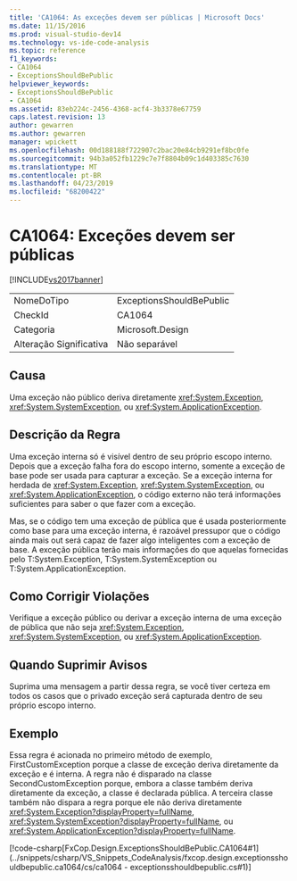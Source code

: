 ```yaml
---
title: 'CA1064: As exceções devem ser públicas | Microsoft Docs'
ms.date: 11/15/2016
ms.prod: visual-studio-dev14
ms.technology: vs-ide-code-analysis
ms.topic: reference
f1_keywords:
- CA1064
- ExceptionsShouldBePublic
helpviewer_keywords:
- ExceptionsShouldBePublic
- CA1064
ms.assetid: 83eb224c-2456-4368-acf4-3b3378e67759
caps.latest.revision: 13
author: gewarren
ms.author: gewarren
manager: wpickett
ms.openlocfilehash: 00d188188f722907c2bac20e84cb9291ef8bc0fe
ms.sourcegitcommit: 94b3a052fb1229c7e7f8804b09c1d403385c7630
ms.translationtype: MT
ms.contentlocale: pt-BR
ms.lasthandoff: 04/23/2019
ms.locfileid: "68200422"
---
```

# <a name="ca1064-exceptions-should-be-public"></a>CA1064: Exceções devem ser públicas
[!INCLUDE[vs2017banner](../includes/vs2017banner.md)]

|||
|-|-|
|NomeDoTipo|ExceptionsShouldBePublic|
|CheckId|CA1064|
|Categoria|Microsoft.Design|
|Alteração Significativa|Não separável|

## <a name="cause"></a>Causa
 Uma exceção não público deriva diretamente <xref:System.Exception>, <xref:System.SystemException>, ou <xref:System.ApplicationException>.

## <a name="rule-description"></a>Descrição da Regra
 Uma exceção interna só é visível dentro de seu próprio escopo interno. Depois que a exceção falha fora do escopo interno, somente a exceção de base pode ser usada para capturar a exceção. Se a exceção interna for herdada de <xref:System.Exception>, <xref:System.SystemException>, ou <xref:System.ApplicationException>, o código externo não terá informações suficientes para saber o que fazer com a exceção.

 Mas, se o código tem uma exceção de pública que é usada posteriormente como base para uma exceção interna, é razoável pressupor que o código ainda mais out será capaz de fazer algo inteligentes com a exceção de base. A exceção pública terão mais informações do que aquelas fornecidas pelo T:System.Exception, T:System.SystemException ou T:System.ApplicationException.

## <a name="how-to-fix-violations"></a>Como Corrigir Violações
 Verifique a exceção público ou derivar a exceção interna de uma exceção de pública que não seja <xref:System.Exception>, <xref:System.SystemException>, ou <xref:System.ApplicationException>.

## <a name="when-to-suppress-warnings"></a>Quando Suprimir Avisos
 Suprima uma mensagem a partir dessa regra, se você tiver certeza em todos os casos que o privado exceção será capturada dentro de seu próprio escopo interno.

## <a name="example"></a>Exemplo
 Essa regra é acionada no primeiro método de exemplo, FirstCustomException porque a classe de exceção deriva diretamente da exceção e é interna. A regra não é disparado na classe SecondCustomException porque, embora a classe também deriva diretamente da exceção, a classe é declarada pública. A terceira classe também não dispara a regra porque ele não deriva diretamente <xref:System.Exception?displayProperty=fullName>, <xref:System.SystemException?displayProperty=fullName>, ou <xref:System.ApplicationException?displayProperty=fullName>.

 [!code-csharp[FxCop.Design.ExceptionsShouldBePublic.CA1064#1](../snippets/csharp/VS_Snippets_CodeAnalysis/fxcop.design.exceptionsshouldbepublic.ca1064/cs/ca1064 - exceptionsshouldbepublic.cs#1)]
